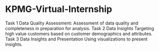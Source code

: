 # KPMG-Virtual-Internship
Task 1 Data Quality Assessment: Assessment of data quality and completeness in preparation for analysis. 
Task 2 Data Insights Targeting high value customers based on customer demographics and attributes. 
Task 3 Data Insights and Presentation Using visualizations to present insights.
